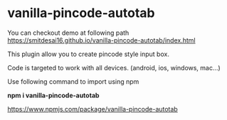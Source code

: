 # vanilla-pincode-autotab

You can checkout demo at following path
<br>
https://smitdesai16.github.io/vanilla-pincode-autotab/index.html

<p>This plugin allow you to create pincode style input box.</p>
<p>Code is targeted to work with all devices. (android, ios, windows, mac...)</p>

Use following command to import using npm
<br>

<b>npm i vanilla-pincode-autotab</b>

https://www.npmjs.com/package/vanilla-pincode-autotab
